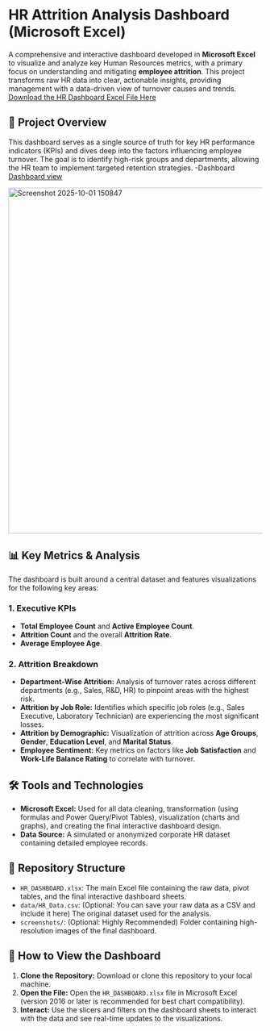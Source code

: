 
# HR Attrition Analysis Dashboard (Microsoft Excel)

A comprehensive and interactive dashboard developed in **Microsoft Excel** to visualize and analyze key Human Resources metrics, with a primary focus on understanding and mitigating **employee attrition**. This project transforms raw HR data into clear, actionable insights, providing management with a data-driven view of turnover causes and trends.
<a href="https://github.com/lata1017/Excel-project/commit/a3ac6f66cc40bdf01f53891799063e06f7a39e15">Download the HR Dashboard Excel File Here</a>

## 🌟 Project Overview

This dashboard serves as a single source of truth for key HR performance indicators (KPIs) and dives deep into the factors influencing employee turnover. The goal is to identify high-risk groups and departments, allowing the HR team to implement targeted retention strategies.
-Dashboard <a href="https://github.com/lata1017/Excel-project/commit/4a18a11fb046fdcf36badf5406963254b3aa2098">Dashboard view</a>

<img width="1360" height="686" alt="Screenshot 2025-10-01 150847" src="https://github.com/user-attachments/assets/08d5e59a-1d20-4cbd-8a08-cf0faaca2dc9" />


## 📊 Key Metrics & Analysis

The dashboard is built around a central dataset and features visualizations for the following key areas:

### **1. Executive KPIs**

* **Total Employee Count** and **Active Employee Count**.
* **Attrition Count** and the overall **Attrition Rate**.
* **Average Employee Age**.

### **2. Attrition Breakdown**

* **Department-Wise Attrition:** Analysis of turnover rates across different departments (e.g., Sales, R&D, HR) to pinpoint areas with the highest risk.
* **Attrition by Job Role:** Identifies which specific job roles (e.g., Sales Executive, Laboratory Technician) are experiencing the most significant losses.
* **Attrition by Demographic:** Visualization of attrition across **Age Groups**, **Gender**, **Education Level**, and **Marital Status**.
* **Employee Sentiment:** Key metrics on factors like **Job Satisfaction** and **Work-Life Balance Rating** to correlate with turnover.

## 🛠️ Tools and Technologies

* **Microsoft Excel:** Used for all data cleaning, transformation (using formulas and Power Query/Pivot Tables), visualization (charts and graphs), and creating the final interactive dashboard design.
* **Data Source:** A simulated or anonymized corporate HR dataset containing detailed employee records.

## 📁 Repository Structure

* `HR_DASHBOARD.xlsx`: The main Excel file containing the raw data, pivot tables, and the final interactive dashboard sheets.
* `data/HR_Data.csv`: (Optional: You can save your raw data as a CSV and include it here) The original dataset used for the analysis.
* `screenshots/`: (Optional: Highly Recommended) Folder containing high-resolution images of the final dashboard.

## 🚀 How to View the Dashboard

1.  **Clone the Repository:** Download or clone this repository to your local machine.
2.  **Open the File:** Open the `HR_DASHBOARD.xlsx` file in Microsoft Excel (version 2016 or later is recommended for best chart compatibility).
3.  **Interact:** Use the slicers and filters on the dashboard sheets to interact with the data and see real-time updates to the visualizations.
